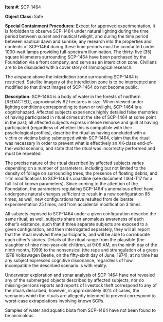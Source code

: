 **Item #:** SCP-1464

**Object Class:** Safe

**Special Containment Procedures:** Except for approved experimentation, it is forbidden to observe SCP-1464 under natural lighting during the time period between sunset and nautical twilight, and during the time period between nautical dawn and sunrise; any research into the properties and contents of SCP-1464 during these time periods must be conducted under 1000-watt lamps providing full-spectrum illumination. The thirty-five (35) square kilometers surrounding SCP-1464 have been purchased by the Foundation via a front company, and serve as an interdiction zone. Civilians are to be dissuaded with a cover story of limnological research.

The airspace above the interdiction zone surrounding SCP-1464 is restricted. Satellite imagery of the interdiction zone is to be intercepted and modified so that direct images of SCP-1464 do not become public.

**Description:** SCP-1464 is a body of water in the forests of northern \[REDACTED\], approximately 82 hectares in size. When viewed under lighting conditions corresponding to dawn or twilight, SCP-1464 is a cognitohazard. Affected subjects experience highly detailed false memories of having participated in ritual crimes at the site of SCP-1464 at some point in the past; all affected subjects express intense remorse and guilt at having participated (regardless of whether this is compatible with their psychological profiles), describe the ritual as having concluded with a victim or victims being submerged within SCP-1464, claim that the ritual was necessary in order to prevent what is effectively an XK-class end-of-the-world scenario, and state that the ritual was incorrectly performed and must be repeated.

The precise nature of the ritual described by affected subjects varies depending on a number of parameters, including but not limited to the density of foliage on surrounding trees, the presence of floating debris, and >1m modifications to SCP-1464's coastline (see document 1464-T17 for a full list of known parameters). Since coming to the attention of the Foundation, the parameters regulating SCP-1464's anomalous effect have undergone natural changes sufficient to result in a new configuration 85 times; as well, new configurations have resulted from deliberate experimentation 25 times, and from accidental modification 3 times.

All subjects exposed to SCP-1464 under a given configuration describe the same ritual; as well, subjects share an anomalous awareness of each other's existence, such that if three separate subjects are exposed to a given configuration, and then interrogated separately, they will all report that the ritual involved three participants, and will be able to corroborate each other's stories. Details of the ritual range from the plausible (the slaughter of nine nine-year-old children, at 9:09 AM, on the ninth day of the ninth month, 1999) to the nonsensical (the rape and strangulation of a green 1978 Volkswagen Beetle, on the fifty-sixth day of June, 1974); at no time has any subject expressed cognitive dissonance, regardless of how incompatible the described scenario is with reality.

Underwater exploration and sonar analysis of SCP-1464 have not revealed any of the submerged objects described by affected subjects, nor do missing-persons reports and reports of livestock theft correspond to any of the rituals described; however, in approximately 30% of cases, the scenarios which the rituals are allegedly intended to prevent correspond to worst-case extrapolations involving known SCPs.

Samples of water and aquatic biota from SCP-1464 have not been found to be anomalous.
